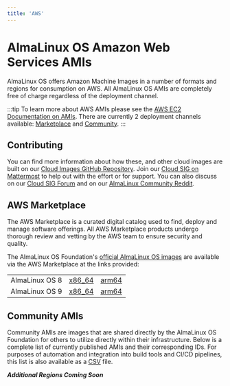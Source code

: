 ```yaml
---
title: 'AWS'
---
```

# AlmaLinux OS Amazon Web Services AMIs

AlmaLinux OS offers Amazon Machine Images in a number of formats and regions for consumption on AWS. All AlmaLinux OS AMIs are completely free of charge regardless of the deployment channel. 

:::tip
To learn more about AWS AMIs please see the [AWS EC2 Documentation on AMIs](https://docs.aws.amazon.com/AWSEC2/latest/UserGuide/AMIs.html). There are currently 2 deployment channels available: [Marketplace](#aws-marketplace) and [Community](#community-amis).
:::

## Contributing
You can find more information about how these, and other cloud images are built on our [Cloud Images GitHub Repository](https://github.com/AlmaLinux/cloud-images). Join our [Cloud SIG on Mattermost](https://chat.almalinux.org/almalinux/channels/sigcloud) to help out with the effort or for support. You can also discuss on our [Cloud SIG Forum](https://almalinux.discourse.group/c/sigs/cloud-sig/10) and on our [AlmaLinux Community Reddit](https://www.reddit.com/r/AlmaLinux).

## AWS Marketplace
The AWS Marketplace is a curated digital catalog used to find, deploy and manage software offerings. All AWS Marketplace products undergo thorough review and vetting by the AWS team to ensure security and quality.

The AlmaLinux OS Foundation's [official AlmaLinux OS images](https://aws.amazon.com/marketplace/seller-profile?id=529d1014-352c-4bed-8b63-6120e4bd3342) are available via the AWS Marketplace at the links provided:

<table align="center">
    <tr>
        <td align="center">AlmaLinux OS 8</td>
        <td align="center"><a href="https://aws.amazon.com/marketplace/pp/prodview-mku4y3g4sjrye">x86_64</a></td>
        <td align="center"><a href="https://aws.amazon.com/marketplace/pp/prodview-zgsymdwitnxmm">arm64</a></td>
    </tr>
    <tr>
        <td align="center">AlmaLinux OS 9</td>
        <td align="center"><a href="https://aws.amazon.com/marketplace/pp/prodview-ykmb6re2rcouy">x86_64</a></td>
        <td align="center"><a href="https://aws.amazon.com/marketplace/pp/prodview-pvttztrj2uzjk">arm64</a></td>
    </tr>
</table>

## Community AMIs

Community AMIs are images that are shared directly by the AlmaLinux OS Foundation for others to utilize directly within their infrastructure. Below is a complete list of currently published AMIs and their corresponding IDs. For purposes of automation and integration into build tools and CI/CD pipelines, this list is also available as a [CSV](https://wiki.almalinux.org/ci-data/aws_amis.csv) file.

***Additional Regions Coming Soon***

<Content :page-key="$site.pages.find(p => p.path === '/cloud/AWS_AMIS.html').key"/>
